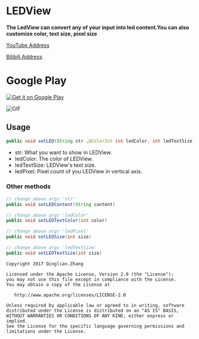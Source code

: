 # LEDView

**The LedView can convert any of your input into led content.You can also customize color, text size, pixel size**


[YouTube Address](https://youtu.be/6CuzZqJUGjM)

[Bilibili Address](http://www.bilibili.com/video/av11323144/)

# Google Play 

<a href='https://play.google.com/store/apps/details?id=com.zql.android.led&pcampaignid=MKT-Other-global-all-co-prtnr-py-PartBadge-Mar2515-1'><img alt='Get it on Google Play' src='https://play.google.com/intl/en_us/badges/images/generic/en_badge_web_generic.png'/></a>


![GIF](http://7xprgn.com1.z0.glb.clouddn.com/device-2017-07-19-094524.png)

## Usage

```java
public void setLED(String str ,@ColorInt int ledColor, int ledTextSize,int ledPixel)
```
- str: What you want to show in LEDView.
- ledColor: The color of LEDView.
- ledTextSize: LEDView's text size.
- ledPixel: Pixel count of you LEDView in vertical axis.

### Other methods
```java
// change above args 'str'
public void setLEDContent(String content)
```
```java
// change above args 'ledColor'
public void setLEDTextColor(int color)
```
```java
// change above args 'ledPixel'
public void setLEDSize(int size)
```
```java
// change above args 'ledTextSize'
public void setLEDTextSize(int size)
```

```
Copyright 2017 Qinglian.Zhang

Licensed under the Apache License, Version 2.0 (the "License");
you may not use this file except in compliance with the License.
You may obtain a copy of the License at

   http://www.apache.org/licenses/LICENSE-2.0

Unless required by applicable law or agreed to in writing, software
distributed under the License is distributed on an "AS IS" BASIS,
WITHOUT WARRANTIES OR CONDITIONS OF ANY KIND, either express or implied.
See the License for the specific language governing permissions and
limitations under the License.
```
